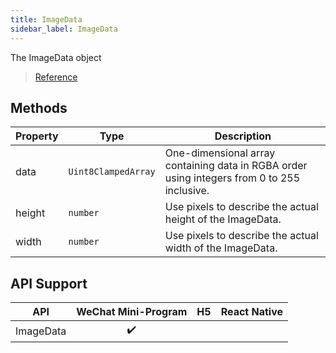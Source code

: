 ```yaml
---
title: ImageData
sidebar_label: ImageData
---
```


The ImageData object

> [Reference](https://developers.weixin.qq.com/miniprogram/dev/api/canvas/ImageData.html)

## Methods

<table>
  <thead>
    <tr>
      <th>Property</th>
      <th>Type</th>
      <th>Description</th>
    </tr>
  </thead>
  <tbody>
    <tr>
      <td>data</td>
      <td><code>Uint8ClampedArray</code></td>
      <td>One-dimensional array containing data in RGBA order using integers from 0 to 255 inclusive.</td>
    </tr>
    <tr>
      <td>height</td>
      <td><code>number</code></td>
      <td>Use pixels to describe the actual height of the ImageData.</td>
    </tr>
    <tr>
      <td>width</td>
      <td><code>number</code></td>
      <td>Use pixels to describe the actual width of the ImageData.</td>
    </tr>
  </tbody>
</table>

## API Support

|    API    | WeChat Mini-Program | H5 | React Native |
|:---------:|:-------------------:|:--:|:------------:|
| ImageData |         ✔️          |    |              |
